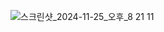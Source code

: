 ![스크린샷_2024-11-25_오후_8 21 11](https://github.com/user-attachments/assets/dc4574b8-298d-487e-8731-eb55fae5e825)
